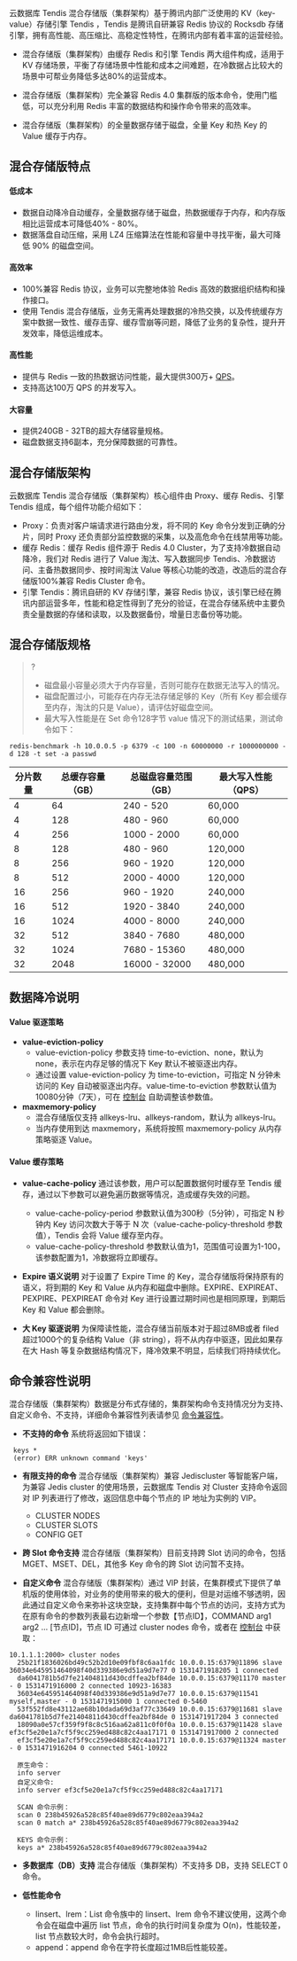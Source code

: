 云数据库 Tendis 混合存储版（集群架构）基于腾讯内部广泛使用的 KV（key-value）存储引擎 Tendis ，Tendis 是腾讯自研兼容 Redis 协议的 Rocksdb 存储引擎，拥有高性能、高压缩比、高稳定性特性，在腾讯内部有着丰富的运营经验。

- 混合存储版（集群架构）由缓存 Redis 和引擎 Tendis 两大组件构成，适用于 KV 存储场景，平衡了存储场景中性能和成本之间难题，在冷数据占比较大的场景中可帮业务降低多达80%的运营成本。

- 混合存储版（集群架构）完全兼容 Redis 4.0 集群版的版本命令，使用门槛低，可以充分利用 Redis 丰富的数据结构和操作命令带来的高效率。
- 混合存储版（集群架构）的全量数据存储于磁盘，全量 Key 和热 Key 的 Value 缓存于内存。

## 混合存储版特点
#### 低成本
- 数据自动降冷自动缓存，全量数据存储于磁盘，热数据缓存于内存，和内存版相比运营成本可降低40% - 80%。
- 数据落盘自动压缩，采用 LZ4 压缩算法在性能和容量中寻找平衡，最大可降低 90% 的磁盘空间。

#### 高效率
- 100%兼容 Redis 协议，业务可以完整地体验 Redis 高效的数据组织结构和操作接口。
- 使用 Tendis 混合存储版，业务无需再处理数据的冷热交换，以及传统缓存方案中数据一致性、缓存击穿、缓存雪崩等问题，降低了业务的复杂性，提升开发效率，降低运维成本。

#### 高性能
- 提供与 Redis 一致的热数据访问性能，最大提供300万+ [QPS](https://cloud.tencent.com/document/product/1121/36888#Q)。
- 支持高达100万 QPS 的并发写入。

#### 大容量
- 提供240GB - 32TB的超大存储容量规格。
- 磁盘数据支持6副本，充分保障数据的可靠性。

## 混合存储版架构
云数据库 Tendis 混合存储版（集群架构）核心组件由 Proxy、缓存 Redis、引擎 Tendis 组成，每个组件功能介绍如下：
- Proxy：负责对客户端请求进行路由分发，将不同的 Key 命令分发到正确的分片，同时 Proxy 还负责部分监控数据的采集，以及高危命令在线禁用等功能。
- 缓存 Redis：缓存 Redis 组件源于 Redis 4.0 Cluster，为了支持冷数据自动降冷，我们对 Redis 进行了 Value 淘汰、写入数据同步 Tendis、冷数据访问、主备热数据同步、按时间淘汰 Value 等核心功能的改造，改造后的混合存储版100%兼容 Redis Cluster 命令。
- 引擎 Tendis：腾讯自研的 KV 存储引擎，兼容 Redis 协议，该引擎已经在腾讯内部运营多年，性能和稳定性得到了充分的验证，在混合存储系统中主要负责全量数据的存储和读取，以及数据备份，增量日志备份等功能。


## 混合存储版规格
>?
>- 磁盘最小容量必须大于内存容量，否则可能存在数据无法写入的情况。
>- 磁盘配置过小，可能存在内存无法存储足够的 Key（所有 Key 都会缓存至内存，淘汰的只是 Value），请评估好磁盘空间。
>- 最大写入性能是在 Set 命令128字节 value 情况下的测试结果，测试命令如下：
```
redis-benchmark -h 10.0.0.5 -p 6379 -c 100 -n 60000000 -r 1000000000 -d 128 -t set -a passwd
```

| 分片数量|总缓存容量（GB）| 总磁盘容量范围（GB）|最大写入性能（QPS）|
| -----| -----| ---- | ---- |
| 4 | 64 | 240 - 520|60,000|
| 4 | 128 | 480 - 960|60,000|
| 4 | 256 | 1000 - 2000|60,000|
| 8 | 128 | 480 - 960|120,000|
| 8 | 256 | 960 - 1920|120,000|
| 8 | 512 | 2000 - 4000|120,000|
| 16 | 256 | 960 - 1920|240,000|
| 16 | 512 | 1920 - 3840|240,000|
| 16 | 1024 | 4000 - 8000|240,000|
| 32 | 512 | 3840 - 7680|480,000|
| 32 | 1024 | 7680 - 15360|480,000|
| 32 | 2048 | 16000 - 32000|480,000|


## 数据降冷说明
#### Value 驱逐策略
- **value-eviction-policy**
  - value-eviction-policy 参数支持 time-to-eviction、none，默认为 none，表示在内存足够的情况下 Key 默认不被驱逐出内存。
  - 通过设置 value-eviction-policy 为 time-to-eviction，可指定 N 分钟未访问的 Key 自动被驱逐出内存。value-time-to-eviction 参数默认值为10080分钟（7天），可在 [控制台](https://console.cloud.tencent.com/tendis#/) 自助调整该参数值。
- **maxmemory-policy**
  - 混合存储版仅支持 allkeys-lru、allkeys-random，默认为 allkeys-lru。
  - 当内存使用到达 maxmemory，系统将按照 maxmemory-policy 从内存策略驱逐 Value。

#### Value 缓存策略
- **value-cache-policy**
通过该参数，用户可以配置数据何时缓存至 Tendis 缓存，通过以下参数可以避免遍历数据等情况，造成缓存失效的问题。
  - value-cache-policy-period 参数默认值为300秒（5分钟），可指定 N 秒钟内 Key 访问次数大于等于 N 次（value-cache-policy-threshold 参数值），Tendis 会将 Value 缓存至内存。
  - value-cache-policy-threshold 参数默认值为1，范围值可设置为1-100，该参数配置为1，冷数据将立即缓存。

- **Expire 语义说明**
对于设置了 Expire Time 的 Key，混合存储版将保持原有的语义，将到期的 Key 和 Value 从内存和磁盘中删除。EXPIRE、EXPIREAT、PEXPIRE、PEXPIREAT 命令对 Key 进行设置过期时间也是相同原理，到期后 Key 和 Value 都会删除。 

- **大 Key 驱逐说明**
为保障读性能，混合存储当前版本对于超过8MB或者 filed 超过1000个的复杂结构 Value（非 string），将不从内存中驱逐，因此如果存在大 Hash 等复杂数据结构情况下，降冷效果不明显，后续我们将持续优化。


## 命令兼容性说明
混合存储版（集群架构）数据是分布式存储的，集群架构命令支持情况分为支持、自定义命令、不支持，详细命令兼容性列表请参见 [命令兼容性](https://cloud.tencent.com/document/product/1363/50798)。

 - **不支持的命令**
系统将返回如下错误：
```
 keys *
 (error) ERR unknown command 'keys'
```

- **有限支持的命令**
混合存储版（集群架构）兼容 Jediscluster 等智能客户端，为兼容 Jedis cluster 的使用场景，云数据库 Tendis 对 Cluster 支持命令返回对 IP 列表进行了修改，返回信息中每个节点的 IP 地址为实例的 VIP。
  - CLUSTER NODES
  - CLUSTER SLOTS
  - CONFIG GET

- **跨 Slot 命令支持**
混合存储版（集群架构）目前支持跨 Slot 访问的命令，包括 MGET、MSET、DEL，其他多 Key 命令的跨 Slot 访问暂不支持。

- **自定义命令**
混合存储版（集群架构）通过 VIP 封装，在集群模式下提供了单机版的使用体验，对业务的使用带来的极大的便利，但是对运维不够透明，因此通过自定义命令来弥补这块空缺，支持集群中每个节点的访问，支持方式为在原有命令的参数列表最右边新增一个参数【节点ID】，COMMAND arg1 arg2 ... [节点ID]，节点 ID 可通过 cluster nodes 命令，或者在 [控制台](https://console.cloud.tencent.com/tendis) 中获取：

```
10.1.1.1:2000> cluster nodes
  25b21f1836026bd49c52b2d10e09fbf8c6aa1fdc 10.0.0.15:6379@11896 slave 36034e645951464098f40d339386e9d51a9d7e77 0 1531471918205 1 connected
  da6041781b5d7fe21404811d430cdffea2bf84de 10.0.0.15:6379@11170 master - 0 1531471916000 2 connected 10923-16383
  36034e645951464098f40d339386e9d51a9d7e77 10.0.0.15:6379@11541 myself,master - 0 1531471915000 1 connected 0-5460
  53f552fd8e43112ae68b10dada69d3af77c33649 10.0.0.15:6379@11681 slave da6041781b5d7fe21404811d430cdffea2bf84de 0 1531471917204 3 connected
  18090a0e57cf359f9f8c8c516aa62a811c0f0f0a 10.0.0.15:6379@11428 slave ef3cf5e20e1a7cf5f9cc259ed488c82c4aa17171 0 1531471917000 2 connected
  ef3cf5e20e1a7cf5f9cc259ed488c82c4aa17171 10.0.0.15:6379@11324 master - 0 1531471916204 0 connected 5461-10922

  原生命令：
  info server
  自定义命令:
  info server ef3cf5e20e1a7cf5f9cc259ed488c82c4aa17171

  SCAN 命令示例：
  scan 0 238b45926a528c85f40ae89d6779c802eaa394a2
  scan 0 match a* 238b45926a528c85f40ae89d6779c802eaa394a2

  KEYS 命令示例：
  keys a* 238b45926a528c85f40ae89d6779c802eaa394a2
```

- **多数据库（DB）支持**
混合存储版（集群架构）不支持多 DB，支持 SELECT 0 命令。

- **低性能命令**
  - linsert、lrem：List 命令族中的 linsert、lrem 命令不建议使用，这两个命令会在磁盘中遍历 list 节点，命令的执行时间复杂度为 O(n)，性能较差，list 节点数较大时，命令会执行超时。
  - append：append 命令在字符长度超过1MB后性能较差。

